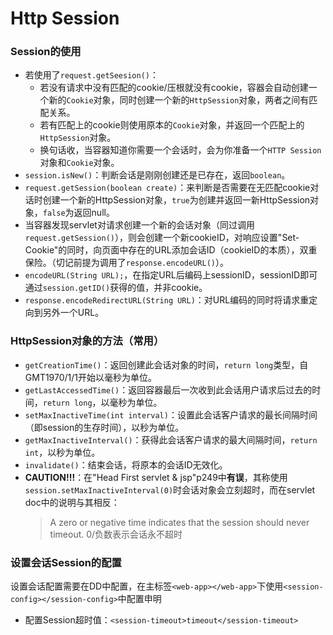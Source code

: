 # Http Session
### Session的使用

- 若使用了`request.getSeesion()`：
  - 若没有请求中没有匹配的cookie/压根就没有cookie，容器会自动创建一个新的`Cookie`对象，同时创建一个新的`HttpSession`对象，两者之间有匹配关系。
  - 若有匹配上的cookie则使用原本的`Cookie`对象，并返回一个匹配上的`HttpSession`对象。
  - 换句话收，当容器知道你需要一个会话时，会为你准备一个`HTTP Session`对象和`Cookie`对象。
- `session.isNew()`：判断会话是刚刚创建还是已存在，返回`boolean`。
- `request.getSession(boolean create)`：来判断是否需要在无匹配cookie对话时创建一个新的HttpSession对象，`true`为创建并返回一新HttpSession对象，`false`为返回null。
- 当容器发现servlet对请求创建一个新的会话对象（同过调用`request.getSession()`），则会创建一个新cookieID，对响应设置"Set-Cookie"的同时，向页面中存在的URL添加会话ID（cookieID的本质），双重保险。（切记前提为调用了`response.encodeURL()`）。
- `encodeURL(String URL);`，在指定URL后编码上sessionID，sessionID即可通过`session.getID()`获得的值，并非cookie。
- `response.encodeRedirectURL(String URL)`：对URL编码的同时将请求重定向到另外一个URL。


### HttpSession对象的方法（常用）

- `getCreationTime()`：返回创建此会话对象的时间，`return long`类型，自GMT1970/1/1开始以毫秒为单位。
- `getLastAccessedTime()`：返回容器最后一次收到此会话用户请求后过去的时间，`return long`，以毫秒为单位。
- `setMaxInactiveTime(int interval)`：设置此会话客户请求的最长间隔时间（即session的生存时间），以秒为单位。
- `getMaxInactiveInterval()`：获得此会话客户请求的最大间隔时间，`return int`，以秒为单位。
- `invalidate()`：结束会话，将原本的会话ID无效化。
- **CAUTION!!!**：在"Head First servlet & jsp"p249中**有误**，其称使用`session.setMaxInactiveInterval(0)`时会话对象会立刻超时，而在servlet doc中的说明与其相反：
  > A zero or negative time indicates that the session should never timeout.
0/负数表示会话永不超时

### 设置会话Session的配置

设置会话配置需要在DD中配置，在主标签`<web-app></web-app>`下使用`<session-config></session-config>`中配置申明
- 配置Session超时值：`<session-timeout>timeout</session-timeout>`
